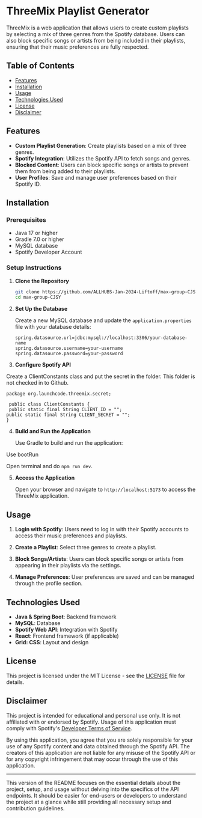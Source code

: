 # ThreeMix Playlist Generator

ThreeMix is a web application that allows users to create custom playlists by selecting a mix of three genres from the Spotify database. Users can also block specific songs or artists from being included in their playlists, ensuring that their music preferences are fully respected.

## Table of Contents
- [Features](#features)
- [Installation](#installation)
- [Usage](#usage)
- [Technologies Used](#technologies-used)
- [License](#license)
- [Disclaimer](#disclaimer)

## Features

- **Custom Playlist Generation**: Create playlists based on a mix of three genres.
- **Spotify Integration**: Utilizes the Spotify API to fetch songs and genres.
- **Blocked Content**: Users can block specific songs or artists to prevent them from being added to their playlists.
- **User Profiles**: Save and manage user preferences based on their Spotify ID.

## Installation

### Prerequisites

- Java 17 or higher
- Gradle 7.0 or higher
- MySQL database
- Spotify Developer Account

### Setup Instructions

1. **Clone the Repository**

   ```bash
   git clone https://github.com/ALLHUBS-Jan-2024-Liftoff/max-group-CJSY.git
   cd max-group-CJSY
   ```

2. **Set Up the Database**

   Create a new MySQL database and update the `application.properties` file with your database details:

   ```properties
   spring.datasource.url=jdbc:mysql://localhost:3306/your-database-name
   spring.datasource.username=your-username
   spring.datasource.password=your-password
   ```

3. **Configure Spotify API**

 Create a ClientConstants class and put the secret in the folder. This folder is not checked in to Github.

   ```properties
package org.launchcode.threemix.secret;

    public class ClientConstants {
    public static final String CLIENT_ID = "";
public static final String CLIENT_SECRET = "";
}
   ```

4. **Build and Run the Application**

   Use Gradle to build and run the application:
 
Use bootRun

 Open terminal and do `npm run dev`.

5. **Access the Application**

   Open your browser and navigate to `http://localhost:5173` to access the ThreeMix application.

## Usage

1. **Login with Spotify**: Users need to log in with their Spotify accounts to access their music preferences and playlists.

2. **Create a Playlist**: Select three genres to create a playlist.

3. **Block Songs/Artists**: Users can block specific songs or artists from appearing in their playlists via the settings.

4. **Manage Preferences**: User preferences are saved and can be managed through the profile section.

## Technologies Used

- **Java & Spring Boot**: Backend framework
- **MySQL**: Database
- **Spotify Web API**: Integration with Spotify
- **React**: Frontend framework (if applicable)
- **Grid: CSS**: Layout and design

## License

This project is licensed under the MIT License - see the [LICENSE](LICENSE) file for details.

## Disclaimer

This project is intended for educational and personal use only. It is not affiliated with or endorsed by Spotify. Usage of this application must comply with Spotify's [Developer Terms of Service](https://developer.spotify.com/terms/).

By using this application, you agree that you are solely responsible for your use of any Spotify content and data obtained through the Spotify API. The creators of this application are not liable for any misuse of the Spotify API or for any copyright infringement that may occur through the use of this application.

---

This version of the README focuses on the essential details about the project, setup, and usage without delving into the specifics of the API endpoints. It should be easier for end-users or developers to understand the project at a glance while still providing all necessary setup and contribution guidelines.
